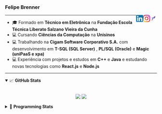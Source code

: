 <h3>Felipe Brenner</h3>

<a href="https://app.rocketseat.com.br/me/felipe-de-oliveira-brenner-conta-ignite" target="_blank" rel="nofollow"><img align="right" width="23rem" src="./assets/rocketseat.png" alt="Rocketseat: @felipe-de-oliveira-brenner-conta-ignite"/></a>
<a href="https://www.instagram.com/felipeobrenner/" target="_blank" rel="nofollow"><img align="right" width="23rem" src="./assets/instagram.png" alt="Instagram: @felipeobrenner"/></a>
<a href="https://www.linkedin.com/in/felipe-de-oliveira-brenner/" target="_blank" rel="nofollow"><img align="right" width="23rem" src="./assets/linkedin.png" alt="LinkedIn: @felipe-de-oliveira-brenner"/></a>

---

- 🎓 Formado em **Técnico em Eletrônica** na **Fundação Escola Técnica Liberato Salzano Vieira da Cunha**
- 💻 Cursando **Ciências da Computação** na **Unisinos**
- 💻 Trabalhando na **Cigam Software Corporativo S.A.** com desenvolvimento em **T-SQL (SQL Server)** , **PL/SQL (Oracle)** e **Magic (uniPaaS e xpa)**
- 💻 Experiência com projetos e estudos em **C++** e **Java** e estudando novas tecnologias como **React.js** e **Node.js**

---

<details open>
  <summary>📈 <b>GitHub Stats</b></summary>
  <br>
  <p align="center">
  <img src="https://github-readme-stats.vercel.app/api?username=felipebrenner&show_icons=true&theme=dark"/>
  <img src="https://github-readme-stats.vercel.app/api/top-langs/?username=felipebrenner&layout=compact&theme=dark">
  </p>

</details>

<details>
  <summary>🤖 <b>Programming Stats</b></summary>
  <br/>

  <!--START_SECTION:waka-->
**🐱 My Github Data** 

> 🏆 355 Contributions in the Year 2021
 > 
> 📦 52.9 kB Used in Github's Storage 
 > 
> 🚫 Not Opted to Hire
 > 
> 📜 16 Public Repositories 
 > 
> 🔑 1 Private Repository 
 > 
**I'm a Night 🦉** 

```text
🌞 Morning    33 commits     ██░░░░░░░░░░░░░░░░░░░░░░░   9.12% 
🌆 Daytime    91 commits     ██████░░░░░░░░░░░░░░░░░░░   25.14% 
🌃 Evening    215 commits    ██████████████░░░░░░░░░░░   59.39% 
🌙 Night      23 commits     █░░░░░░░░░░░░░░░░░░░░░░░░   6.35%

```
📅 **I'm Most Productive on Tuesday** 

```text
Monday       63 commits     ████░░░░░░░░░░░░░░░░░░░░░   17.4% 
Tuesday      82 commits     █████░░░░░░░░░░░░░░░░░░░░   22.65% 
Wednesday    31 commits     ██░░░░░░░░░░░░░░░░░░░░░░░   8.56% 
Thursday     42 commits     ███░░░░░░░░░░░░░░░░░░░░░░   11.6% 
Friday       23 commits     █░░░░░░░░░░░░░░░░░░░░░░░░   6.35% 
Saturday     58 commits     ████░░░░░░░░░░░░░░░░░░░░░   16.02% 
Sunday       63 commits     ████░░░░░░░░░░░░░░░░░░░░░   17.4%

```


📊 **This Week I Spent My Time On** 

```text
💬 Programming Languages: 
Markdown                 5 hrs 52 mins       █████████░░░░░░░░░░░░░░░░   39.43% 
JavaScript               3 hrs 36 mins       ██████░░░░░░░░░░░░░░░░░░░   24.16% 
Python                   3 hrs 25 mins       █████░░░░░░░░░░░░░░░░░░░░   22.98% 
Docker                   57 mins             █░░░░░░░░░░░░░░░░░░░░░░░░   6.48% 
JSON                     47 mins             █░░░░░░░░░░░░░░░░░░░░░░░░   5.36%

🔥 Editors: 
VS Code                  14 hrs 54 mins      █████████████████████████   100.0%

🐱‍💻 Projects: 
pysctp                   10 hrs 7 mins       █████████████████░░░░░░░░   67.89% 
www_CGFrontEnd           3 hrs 10 mins       █████░░░░░░░░░░░░░░░░░░░░   21.32% 
www_CGFrontTemplate      1 hr 13 mins        ██░░░░░░░░░░░░░░░░░░░░░░░   8.21% 
Web                      20 mins             ░░░░░░░░░░░░░░░░░░░░░░░░░   2.28% 
felipebrenner            2 mins              ░░░░░░░░░░░░░░░░░░░░░░░░░   0.3%

💻 Operating System: 
Linux                    10 hrs 7 mins       █████████████████░░░░░░░░   67.89% 
Windows                  4 hrs 47 mins       ████████░░░░░░░░░░░░░░░░░   32.11%

```

**I Mostly Code in TypeScript** 

```text
TypeScript               5 repos             ███████░░░░░░░░░░░░░░░░░░   31.25% 
Java                     3 repos             ████░░░░░░░░░░░░░░░░░░░░░   18.75% 
CSS                      2 repos             ███░░░░░░░░░░░░░░░░░░░░░░   12.5% 
Assembly                 1 repo              █░░░░░░░░░░░░░░░░░░░░░░░░   6.25% 
HTML                     1 repo              █░░░░░░░░░░░░░░░░░░░░░░░░   6.25%

```



 Last Updated on 12/06/2021
<!--END_SECTION:waka-->
</details>
